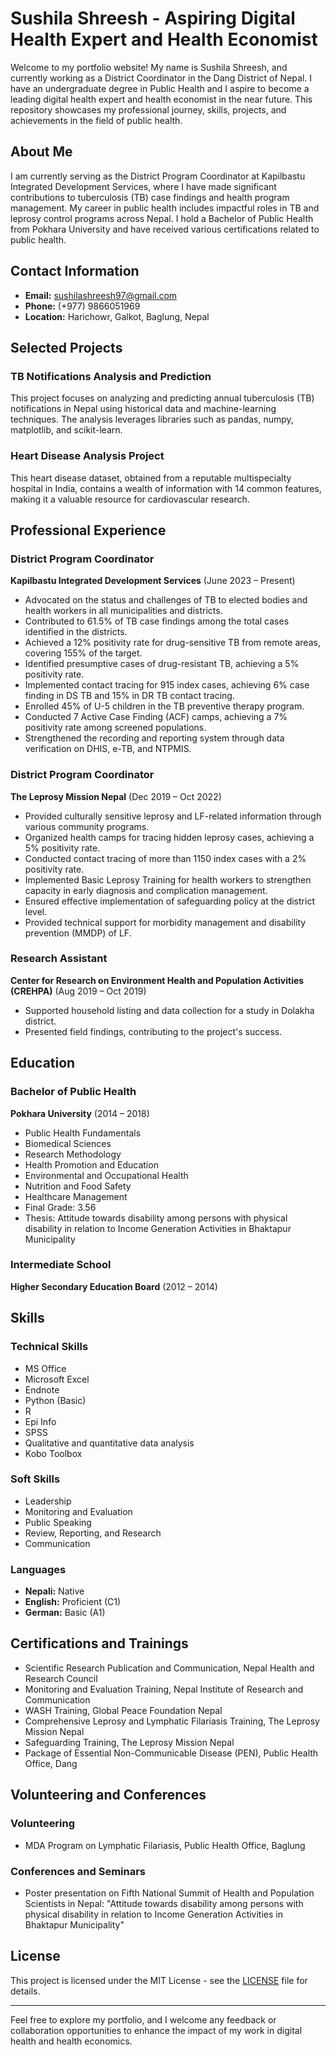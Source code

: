 # Sushila Shreesh - Aspiring Digital Health Expert and Health Economist

Welcome to my portfolio website! My name is Sushila Shreesh, and currently working as a District Coordinator in the Dang District of Nepal. I have an undergraduate degree in Public Health and I aspire to become a leading digital health expert and health economist in the near future. This repository showcases my professional journey, skills, projects, and achievements in the field of public health.

## About Me

I am currently serving as the District Program Coordinator at Kapilbastu Integrated Development Services, where I have made significant contributions to tuberculosis (TB) case findings and health program management. My career in public health includes impactful roles in TB and leprosy control programs across Nepal. I hold a Bachelor of Public Health from Pokhara University and have received various certifications related to public health.

## Contact Information

- **Email:** [sushilashreesh97@gmail.com](mailto:sushilashreesh97@gmail.com)
- **Phone:** (+977) 9866051969
- **Location:** Harichowr, Galkot, Baglung, Nepal

## Selected Projects

### TB Notifications Analysis and Prediction
This project focuses on analyzing and predicting annual tuberculosis (TB) notifications in Nepal using historical data and machine-learning techniques. The analysis leverages libraries such as pandas, numpy, matplotlib, and scikit-learn.

### Heart Disease Analysis Project

This heart disease dataset, obtained from a reputable multispecialty hospital in India, contains a wealth of information with 14 common features, making it a valuable resource for cardiovascular research. 

## Professional Experience

### District Program Coordinator
**Kapilbastu Integrated Development Services** (June 2023 – Present)
- Advocated on the status and challenges of TB to elected bodies and health workers in all municipalities and districts.
- Contributed to 61.5% of TB case findings among the total cases identified in the districts.
- Achieved a 12% positivity rate for drug-sensitive TB from remote areas, covering 155% of the target.
- Identified presumptive cases of drug-resistant TB, achieving a 5% positivity rate.
- Implemented contact tracing for 915 index cases, achieving 6% case finding in DS TB and 15% in DR TB contact tracing.
- Enrolled 45% of U-5 children in the TB preventive therapy program.
- Conducted 7 Active Case Finding (ACF) camps, achieving a 7% positivity rate among screened populations.
- Strengthened the recording and reporting system through data verification on DHIS, e-TB, and NTPMIS.

### District Program Coordinator
**The Leprosy Mission Nepal** (Dec 2019 – Oct 2022)
- Provided culturally sensitive leprosy and LF-related information through various community programs.
- Organized health camps for tracing hidden leprosy cases, achieving a 5% positivity rate.
- Conducted contact tracing of more than 1150 index cases with a 2% positivity rate.
- Implemented Basic Leprosy Training for health workers to strengthen capacity in early diagnosis and complication management.
- Ensured effective implementation of safeguarding policy at the district level.
- Provided technical support for morbidity management and disability prevention (MMDP) of LF.

### Research Assistant
**Center for Research on Environment Health and Population Activities (CREHPA)** (Aug 2019 – Oct 2019)
- Supported household listing and data collection for a study in Dolakha district.
- Presented field findings, contributing to the project's success.

## Education

### Bachelor of Public Health
**Pokhara University** (2014 – 2018)
- Public Health Fundamentals
- Biomedical Sciences
- Research Methodology
- Health Promotion and Education
- Environmental and Occupational Health
- Nutrition and Food Safety
- Healthcare Management
- Final Grade: 3.56
- Thesis: Attitude towards disability among persons with physical disability in relation to Income Generation Activities in Bhaktapur Municipality

### Intermediate School
**Higher Secondary Education Board** (2012 – 2014)

## Skills

### Technical Skills
- MS Office
- Microsoft Excel
- Endnote
- Python (Basic)
- R
- Epi Info
- SPSS
- Qualitative and quantitative data analysis
- Kobo Toolbox

### Soft Skills
- Leadership
- Monitoring and Evaluation
- Public Speaking
- Review, Reporting, and Research
- Communication

### Languages
- **Nepali:** Native
- **English:** Proficient (C1)
- **German:** Basic (A1)

## Certifications and Trainings
- Scientific Research Publication and Communication, Nepal Health and Research Council
- Monitoring and Evaluation Training, Nepal Institute of Research and Communication
- WASH Training, Global Peace Foundation Nepal
- Comprehensive Leprosy and Lymphatic Filariasis Training, The Leprosy Mission Nepal
- Safeguarding Training, The Leprosy Mission Nepal
- Package of Essential Non-Communicable Disease (PEN), Public Health Office, Dang

## Volunteering and Conferences

### Volunteering
- MDA Program on Lymphatic Filariasis, Public Health Office, Baglung

### Conferences and Seminars
- Poster presentation on Fifth National Summit of Health and Population Scientists in Nepal: "Attitude towards disability among persons with physical disability in relation to Income Generation Activities in Bhaktapur Municipality"

## License

This project is licensed under the MIT License - see the [LICENSE](LICENSE) file for details.

---

Feel free to explore my portfolio, and I welcome any feedback or collaboration opportunities to enhance the impact of my work in digital health and health economics.
